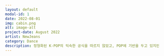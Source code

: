 ```yaml
---
layout: default
modal-id: 1
date: 2022-08-01
img: cabin.png
alt: image-alt
project-date: August 2022
artist: NewJeans
category: Dance
description: 정형화된 K-POP의 익숙한 공식을 따르지 않았고, POP에 기반을 두고 있지만 특정 스타일만을 고수하지 않았다. 어디서든 편하게 들을 수 있는 세련된 이지리스닝 팝을 추구하는 동시에 과장없는 자연스러운 사운드 엔지니어링으로 NewJeans 멤버들의 본연의 목소리를 살리는 프로듀싱을 진행했다.
---
```

